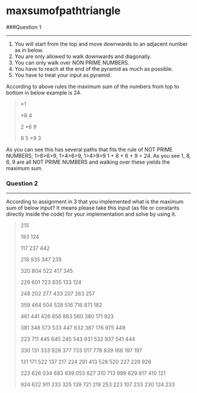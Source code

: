 # maxsumofpathtriangle
###Question 1

------------


1. You will start from the top and move downwards to an adjacent number as in below.
2. You are only allowed to walk downwards and diagonally.
3. You can only walk over NON PRIME NUMBERS.
4. You have to reach at the end of the pyramid as much as possible.
5. You have to treat your input as pyramid.

According to above rules the maximum sum of the numbers from top to bottom in below example is 24.

>*1
>
>*8 4
>
>2 *6 9
>
>8 5 *9 3

As you can see this has several paths that fits the rule of NOT PRIME NUMBERS; 1>8>6>9, 1>4>6>9, 1>4>9>9
1 + 8 + 6 + 9 = 24.  As you see 1, 8, 6, 9 are all NOT PRIME NUMBERS and walking over these yields the maximum sum.


### Question 2

------------

According to assignment in 3 that you implemented what is the maximum sum of below input? It means please take this input (as file or constants directly inside the code) for your implementation and solve by using it.
> 215
>
>193 124
>
>117 237 442
>
>218 935 347 235
>
>320 804 522 417 345
>
>229 601 723 835 133 124
>
>248 202 277 433 207 263 257
>
>359 464 504 528 516 716 871 182
>
>461 441 426 656 863 560 380 171 923
>
>381 348 573 533 447 632 387 176 975 449
>
>223 711 445 645 245 543 931 532 937 541 444
>
>330 131 333 928 377 733 017 778 839 168 197 197
>
>131 171 522 137 217 224 291 413 528 520 227 229 928
>
>223 626 034 683 839 053 627 310 713 999 629 817 410 121
>
>924 622 911 233 325 139 721 218 253 223 107 233 230 124 233
>

